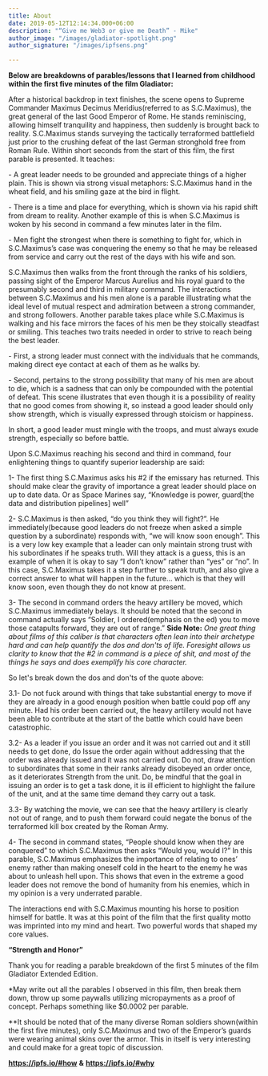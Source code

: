 ```yaml
---
title: About
date: 2019-05-12T12:14:34.000+06:00
description: "“Give me Web3 or give me Death” - Mike"
author_image: "/images/gladiator-spotlight.png"
author_signature: "/images/ipfsens.png"

---
```

**Below are breakdowns of parables/lessons that I learned from childhood within the first five minutes of the film Gladiator:**

After a historical backdrop in text finishes, the scene opens to Supreme Commander Maximus Decimus Meridius(referred to as S.C.Maximus), the great general of the last Good Emperor of Rome. He stands reminiscing, allowing himself tranquility and happiness, then suddenly is brought back to reality. S.C.Maximus stands surveying the tactically terraformed battlefield just prior to the crushing defeat of the last German stronghold free from Roman Rule. Within short seconds from the start of this film, the first parable is presented. It teaches:

\- A great leader needs to be grounded and appreciate things of a higher plain.  This is shown via strong visual metaphors: S.C.Maximus hand in the wheat field, and his smiling gaze at the bird in flight.

\- There is a time and place for everything, which is shown via his rapid shift from dream to reality.  Another example of this is when S.C.Maximus is woken by his second in command a few minutes later in the film.

\- Men fight the strongest when there is something to fight for, which in S.C.Maximus’s case was conquering the enemy so that he may be released from service and carry out the rest of the days with his wife and son.

S.C.Maximus then walks from the front through the ranks of his soldiers, passing sight of the Emperor Marcus Aurelius and his royal guard to the presumably second and third in military command. The interactions between S.C.Maximus and his men alone is a parable illustrating what the ideal level of mutual respect and admiration between a strong commander, and strong followers. Another parable takes place while S.C.Maximus is walking and his face mirrors the faces of his men be they stoically steadfast or smiling. This teaches two traits needed in order to strive to reach being the best leader.

\- First, a strong leader must connect with the individuals that he commands, making direct eye contact at each of them as he walks by.

\- Second, pertains to the strong possibility that many of his men are about to die, which is a sadness that can only be compounded with the potential of defeat. This scene illustrates that even though it is a possibility of reality that no good comes from showing it, so instead a good leader should only show strength, which is visually expressed through stoicism or happiness.

In short, a good leader must mingle with the troops, and must always exude strength, especially so before battle.

Upon S.C.Maximus reaching his second and third in command, four enlightening things to quantify superior leadership are said:

1- The first thing S.C.Maximus asks his #2 if the emissary has returned. This should make clear the gravity of importance a great leader should place on up to date data. Or as Space Marines say, “Knowledge is power, guard\[the data and distribution pipelines\] well”

2- S.C.Maximus is then asked, “do you think they will fight?”. He immediately(because good leaders do not freeze when asked a simple question by a subordinate) responds with, “we will know soon enough”. This is a very low key example that a leader can only maintain strong trust with his subordinates if he speaks truth. Will they attack is a guess, this is an example of when it is okay to say “I don’t know” rather than “yes” or “no”. In this case, S.C.Maximus takes it a step further to speak truth, and also give a correct answer to what will happen in the future... which is that they will know soon, even though they do not know at present.

3- The second in command orders the heavy artillery be moved, which S.C.Maximus immediately belays. It should be noted that the second in command actually says “Soldier, I ordered(emphasis on the ed) you to move those catapults forward, they are out of range.” **Side Note:** _One great thing about films of this caliber is that characters often lean into their archetype hard and can help quantify the dos and don'ts of life. Foresight allows us clarity to know that the #2 in command is a piece of shit, and most of the things he says and does exemplify his core character._

So let's break down the dos and don'ts of the quote above:

3\.1- Do not fuck around with things that take substantial energy to move if they are already in a good enough position when battle could pop off any minute. Had his order been carried out, the heavy artillery would not have been able to contribute at the start of the battle which could have been catastrophic.

3\.2- As a leader if you issue an order and it was not carried out and it still needs to get done, do Issue the order again without addressing that the order was already issued and it was not carried out. Do not, draw attention to subordinates that some in their ranks already disobeyed an order once, as it deteriorates Strength from the unit. Do, be mindful that the goal in issuing an order is to get a task done, it is ill efficient to highlight the failure of the unit, and at the same time demand they carry out a task.

3\.3- By watching the movie, we can see that the heavy artillery is clearly not out of range, and to push them forward could negate the bonus of the terraformed kill box created by the Roman Army.

4- The second in command states, “People should know when they are conquered” to which S.C.Maximus then asks “Would you, would I?” In this parable, S.C.Maximus emphasizes the importance of relating to ones’ enemy rather than making oneself cold in the heart to the enemy he was about to unleash hell upon. This shows that even in the extreme a good leader does not remove the bond of humanity from his enemies, which in my opinion is a very underrated parable.

The interactions end with S.C.Maximus mounting his horse to position himself for battle. It was at this point of the film that the first quality motto was imprinted into my mind and heart. Two powerful words that shaped my core values.

**“Strength and Honor”**

Thank you for reading a parable breakdown of the first 5 minutes of the film Gladiator Extended Edition.

\*May write out all the parables I observed in this film, then break them down, throw up some paywalls utilizing micropayments as a proof of concept. Perhaps something like $0.0002 per parable.

\**It should be noted that of the many diverse Roman soldiers shown(within the first five minutes), only S.C.Maximus and two of the Emperor’s guards were wearing animal skins over the armor. This in itself is very interesting and could make for a great topic of discussion.

**https://ipfs.io/#how** **&** **https://ipfs.io/#why**
